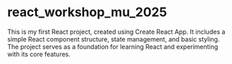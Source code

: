 # react_workshop_mu_2025
This is my first React project, created using Create React App. It includes a simple React component structure, state management, and basic styling. The project serves as a foundation for learning React and experimenting with its core features.
